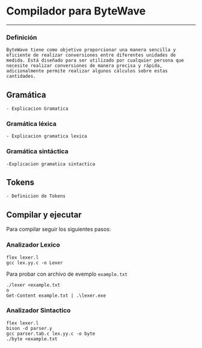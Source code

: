 # Compilador para ByteWave

<hr>

### Definición

    ByteWave tiene como objetivo proporcionar una manera sencilla y eficiente de realizar conversiones entre diferentes unidades de medida. Está diseñado para ser utilizado por cualquier persona que necesite realizar conversiones de manera precisa y rápida, adicionalmente permite realizar algunos cálculos sobre estas cantidades.  
    

## Gramática

    - Explicacion Gramatica

### Gramática léxica

    - Explicacion gramatica lexica

### Gramática sintáctica

    -Explicacion gramatica sintactica

## Tokens

    - Definicion de Tokens

## Compilar y ejecutar

Para compilar seguir los siguientes pasos:

### Analizador Lexico

```
flex lexer.l
gcc lex.yy.c -o Lexer
```

Para probar con archivo de evemplo `example.txt`

```
./lexer <example.txt
o
Get-Content example.txt | .\lexer.exe
```
### Analizador Sintactico
```
flex lexer.l                     
bison -d parser.y                
gcc parser.tab.c lex.yy.c -o byte
./byte <example.txt
``` 
